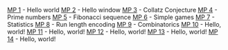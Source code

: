 [MP 1](1/README.md) - Hello world
[MP 2](2/README.md) - Hello window
[MP 3](3/README.md) - Collatz Conjecture
[MP 4](4/README.md) - Prime numbers
[MP 5](5/README.md) - Fibonacci sequence
[MP 6](6/README.md) - Simple games
[MP 7](7/README.md) - Statistics
[MP 8](8/README.md) - Run length encoding
[MP 9](9/README.md) - Combinatorics
[MP 10](10/README.md) - Hello, world!
[MP 11](11/README.md) - Hello, world!
[MP 12](12/README.md) - Hello, world!
[MP 13](13/README.md) - Hello, world!
[MP 14](14/README.md) - Hello, world!
